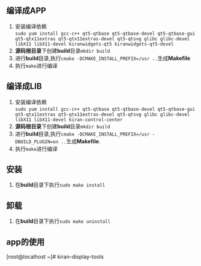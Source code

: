 ## 编译成APP
1.  安装编译依赖  
   `sudo yum install gcc-c++ qt5-qtbase qt5-qtbase-devel qt5-qtbase-gui qt5-qtx11extras qt5-qtx11extras-devel qt5-qtsvg glibc glibc-devel libX11 libX11-devel kiranwidgets-qt5 kiranwidgets-qt5-devel`
2. **源码根目录**下创建**build**目录`mkdir build`  
3. 进行**build**目录,执行`cmake -DCMAKE_INSTALL_PREFIX=/usr ..`生成**Makefile**  
4. 执行`make`进行编译

## 编译成LIB
1.  安装编译依赖  
   `sudo yum install gcc-c++ qt5-qtbase qt5-qtbase-devel qt5-qtbase-gui qt5-qtx11extras qt5-qtx11extras-devel qt5-qtsvg glibc glibc-devel libX11 libX11-devel kiran-control-center`
2. **源码根目录**下创建**build**目录`mkdir build`  
3. 进行**build**目录,执行`cmake -DCMAKE_INSTALL_PREFIX=/usr -DBUILD_PLUGIN=on ..`生成**Makefile**.  
4. 执行`make`进行编译  

## 安装
1. 在**build**目录下执行`sudo make install`

## 卸载
1. 在**build**目录下执行`sudo make uninstall`

## app的使用
[root@localhost ~]# kiran-display-tools
